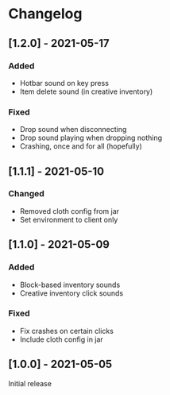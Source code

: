 # Changelog

## [1.2.0] - 2021-05-17

### Added

- Hotbar sound on key press
- Item delete sound (in creative inventory)

### Fixed

- Drop sound when disconnecting
- Drop sound playing when dropping nothing
- Crashing, once and for all (hopefully)

## [1.1.1] - 2021-05-10

### Changed

- Removed cloth config from jar
- Set environment to client only

## [1.1.0] - 2021-05-09

### Added

- Block-based inventory sounds
- Creative inventory click sounds

### Fixed

- Fix crashes on certain clicks
- Include cloth config in jar

## [1.0.0] - 2021-05-05

Initial release
